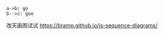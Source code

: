 
```sequence (theme="hand") 
a->b: go
b-->c: goo
```

改天画图试试 https://bramp.github.io/js-sequence-diagrams/